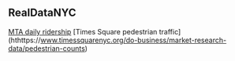 ## RealDataNYC
[MTA daily ridership](https://new.mta.info./coronavirus/ridership)
[Times Square pedestrian traffic] (hthttps://www.timessquarenyc.org/do-business/market-research-data/pedestrian-counts)
